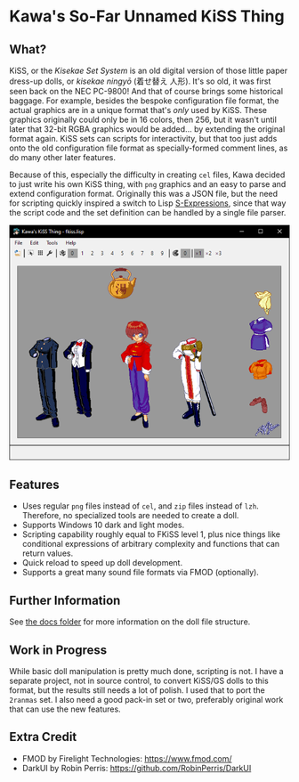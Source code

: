 # Kawa's So-Far Unnamed KiSS Thing

## What?

KiSS, or the *Kisekae Set System* is an old digital version of those little paper dress-up dolls, or *kisekae ningyō* (着せ替え 人形). It's so old, it was first seen back on the NEC PC-9800! And that of course brings some historical baggage. For example, besides the bespoke configuration file format, the actual graphics are in a unique format that's *only* used by KiSS. These graphics originally could only be in 16 colors, then 256, but it wasn't until later that 32-bit RGBA graphics would be added... by extending the original format again. KiSS sets can scripts for interactivity, but that too just adds onto the old configuration file format as specially-formed comment lines, as do many other later features.

Because of this, especially the difficulty in creating `cel` files, Kawa decided to just write his own KiSS thing, with `png` graphics and an easy to parse and extend configuration format. Originally this was a JSON file, but the need for scripting quickly inspired a switch to Lisp [S-Expressions](https://en.wikipedia.org/wiki/S-expression), since that way the script code and the set definition can be handled by a single file parser.

!["Two Ranmas by Dov Sherman, converted by Kawa"](docs/2ranmas.png)

## Features

* Uses regular `png` files instead of `cel`, and `zip` files instead of  `lzh`. Therefore, no specialized tools are needed to create a doll.
* Supports Windows 10 dark and light modes.
* Scripting capability roughly equal to FKiSS level 1, plus nice things like conditional expressions of arbitrary complexity and functions that can return values.
* Quick reload to speed up doll development.
* Supports a great many sound file formats via FMOD (optionally).

## Further Information

See [the docs folder](docs) for more information on the doll file structure.

## Work in Progress

While basic doll manipulation is pretty much done, scripting is not. I have a separate project, not in source control, to convert KiSS/GS dolls to this format, but the results still needs a lot of polish. I used that to port the `2ranmas` set. I also need a good pack-in set or two, preferably original work that can use the new features.

## Extra Credit

* FMOD by Firelight Technologies: https://www.fmod.com/
* DarkUI by Robin Perris: https://github.com/RobinPerris/DarkUI
